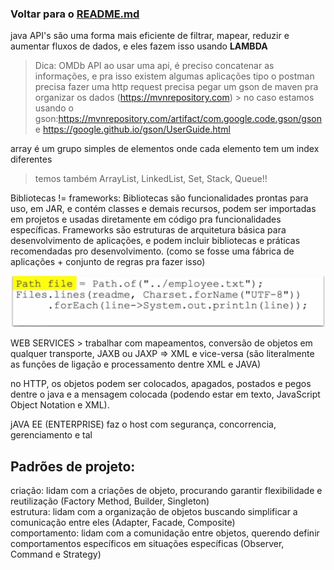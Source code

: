 ### Voltar para o [README.md](./README.md)

java API's são uma forma mais eficiente de filtrar, mapear, reduzir e aumentar fluxos de dados, e eles fazem isso usando **LAMBDA**

> Dica: OMDb API
> ao usar uma api, é preciso concatenar as informações, e pra isso existem algumas aplicações tipo o postman
> precisa fazer uma http request
> precisa pegar um gson de maven pra organizar os dados (https://mvnrepository.com) > no caso estamos usando o gson:https://mvnrepository.com/artifact/com.google.code.gson/gson e https://google.github.io/gson/UserGuide.html  


array é um grupo simples de elementos onde cada elemento tem um index diferentes

> temos também ArrayList, LinkedList, Set, Stack, Queue!!  

Bibliotecas != frameworks:  Bibliotecas são funcionalidades prontas para uso, em JAR, e contém classes e demais recursos, podem ser importadas em projetos e usadas diretamente em código pra funcionalidades específicas. Frameworks são estruturas de arquitetura básica para desenvolvimento de aplicações, e podem incluir bibliotecas e práticas recomendadas pro desenvolvimento. (como se fosse uma fábrica de aplicações + conjunto de regras pra fazer isso)

![exemplo de input/output java](imagens/javaexample.png)

WEB SERVICES > trabalhar com mapeamentos, conversão de objetos 
em qualquer transporte, JAXB ou JAXP => XML e vice-versa (são literalmente as funções de ligação e processamento dentre XML e JAVA)

no HTTP, os objetos podem ser colocados, apagados, postados e pegos dentre o java e a mensagem colocada (podendo estar em texto, JavaScript Object Notation e XML).

jAVA EE (ENTERPRISE) faz o host com segurança, concorrencia, gerenciamento e tal

## Padrões de projeto:
criação: lidam com a criações de objeto, procurando garantir flexibilidade e reutilização (Factory Method, Builder, Singleton)  
estrutura: lidam com a organização de objetos buscando simplificar a comunicação entre eles (Adapter, Facade, Composite)  
comportamento: lidam com a comunidação entre objetos, querendo definir comportamentos específicos em situações específicas (Observer, Command e Strategy)  

